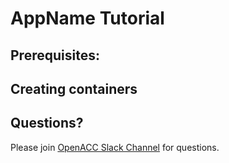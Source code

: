 # AppName Tutorial


## Prerequisites:

## Creating containers


## Questions?
Please join [OpenACC Slack Channel](https://openacclang.slack.com/messages/openaccusergroup) for questions.

